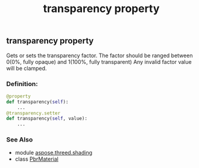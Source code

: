 ﻿---
title: transparency property
second_title: Aspose.3D for Python via .NET API References
description: 
type: docs
weight: 280
url: /python-net/aspose.threed.shading/pbrmaterial/transparency/
is_root: false
---

## transparency property


Gets or sets the transparency factor.
The factor should be ranged between 0(0%, fully opaque) and 1(100%, fully transparent)
Any invalid factor value will be clamped.
### Definition:
```python
@property
def transparency(self):
    ...
@transparency.setter
def transparency(self, value):
    ...
```

### See Also
* module [aspose.threed.shading](../../)
* class [PbrMaterial](/3d/python-net/aspose.threed.shading/pbrmaterial)
